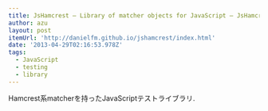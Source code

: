 ```yaml
---
title: JsHamcrest – Library of matcher objects for JavaScript — JsHamcrest 0.7.0 documentation
author: azu
layout: post
itemUrl: 'http://danielfm.github.io/jshamcrest/index.html'
date: '2013-04-29T02:16:53.978Z'
tags:
  - JavaScript
  - testing
  - library
---
```

Hamcrest系matcherを持ったJavaScriptテストライブラリ.
